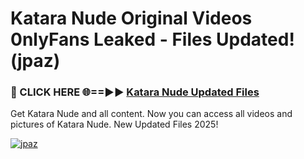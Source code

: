 # Katara Nude Original Videos 0nlyFans Leaked - Files Updated! (jpaz)

<h3>🔴 CLICK HERE 🌐==►► <a href="https://tinyurl.com/5h6xmrr3" rel="nofollow">Katara Nude Updated Files</a></h3>

Get Katara Nude and all content. Now you can access all videos and pictures of Katara Nude. New Updated Files 2025!

[![jpaz](https://i.imgur.com/KVD873Z.gif)](https://tinyurl.com/5h6xmrr3)
